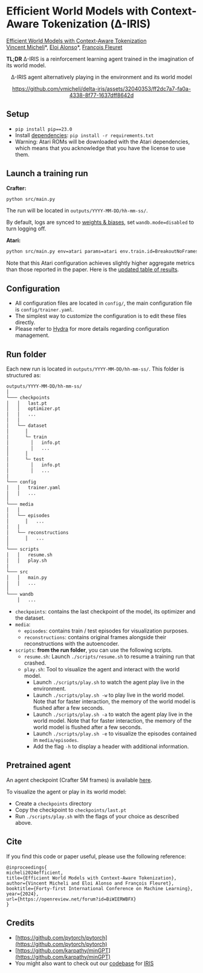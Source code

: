 # Efficient World Models with Context-Aware Tokenization (Δ-IRIS)

[Efficient World Models with Context-Aware Tokenization](https://openreview.net/forum?id=BiWIERWBFX) <br>
[Vincent Micheli](https://vmicheli.github.io)\*, [Eloi Alonso](https://eloialonso.github.io)\*, [François Fleuret](https://fleuret.org/francois/) <br>

**TL;DR** Δ-IRIS is a reinforcement learning agent trained in the imagination of its world model.

<div align='center'>
Δ-IRIS agent alternatively playing in the environment and its world model

https://github.com/vmicheli/delta-iris/assets/32040353/ff2dc7a7-fa0a-4338-8f77-1637dff8642d


</div>





## Setup

- `pip install pip==23.0`
- Install [dependencies](requirements.txt): `pip install -r requirements.txt`
- Warning: Atari ROMs will be downloaded with the Atari dependencies, which means that you acknowledge that you have the license to use them.

## Launch a training run

**Crafter:**
```bash
python src/main.py
```

The run will be located in `outputs/YYYY-MM-DD/hh-mm-ss/`.

By default, logs are synced to [weights & biases](https://wandb.ai), set `wandb.mode=disabled` to turn logging off.

**Atari:**
```bash
python src/main.py env=atari params=atari env.train.id=BreakoutNoFrameskip-v4
```

Note that this Atari configuration achieves slightly higher aggregate metrics than those reported in the paper. Here is the [updated table of results](https://github.com/user-attachments/files/16022861/results_atari_updated.pdf).


## Configuration

- All configuration files are located in `config/`, the main configuration file is `config/trainer.yaml`.
- The simplest way to customize the configuration is to edit these files directly.
- Please refer to [Hydra](https://github.com/facebookresearch/hydra) for more details regarding configuration management.

## Run folder

Each new run is located in `outputs/YYYY-MM-DD/hh-mm-ss/`. This folder is structured as:

```txt
outputs/YYYY-MM-DD/hh-mm-ss/
│
└─── checkpoints
│   │   last.pt
│   │   optimizer.pt
│   │   ...
│   │
│   └── dataset
│      │
│      └─ train
│        │   info.pt
│        │   ...
│      │
│      └─ test
│        │   info.pt
│        │   ...
│
└─── config
│   │   trainer.yaml
│   │   ...
│
└─── media
│   │
│   └── episodes
│      │   ...
│   │
│   └── reconstructions
│      │   ...
│
└─── scripts
│   │   resume.sh
│   │   play.sh
│
└─── src
│   │   main.py
│   │   ...
│
└─── wandb
    │   ...
```

- `checkpoints`: contains the last checkpoint of the model, its optimizer and the dataset.
- `media`:
  - `episodes`: contains train / test episodes for visualization purposes.
  - `reconstructions`: contains original frames alongside their reconstructions with the autoencoder.
- `scripts`: **from the run folder**, you can use the following scripts.
  - `resume.sh`: Launch `./scripts/resume.sh` to resume a training run that crashed.
  - `play.sh`: Tool to visualize the agent and interact with the world model.
    - Launch `./scripts/play.sh` to watch the agent play live in the environment.
    - Launch `./scripts/play.sh -w` to play live in the world model. Note that for faster interaction, the memory of the world model is flushed after a few seconds.
    - Launch `./scripts/play.sh -a` to watch the agent play live in the world model. Note that for faster interaction, the memory of the world model is flushed after a few seconds.
    - Launch `./scripts/play.sh -e` to visualize the episodes contained in `media/episodes`.
    - Add the flag `-h` to display a header with additional information.

## Pretrained agent

An agent checkpoint (Crafter 5M frames) is available [here](https://drive.google.com/file/d/16qBdJA2OvKd-5OgS9IX8Qxkos9QhhK4_/view?usp=sharing).

To visualize the agent or play in its world model:
- Create a `checkpoints` directory
- Copy the checkpoint to `checkpoints/last.pt`
- Run `./scripts/play.sh` with the flags of your choice as described above.

## Cite

If you find this code or paper useful, please use the following reference:

```
@inproceedings{
micheli2024efficient,
title={Efficient World Models with Context-Aware Tokenization},
author={Vincent Micheli and Eloi Alonso and François Fleuret},
booktitle={Forty-first International Conference on Machine Learning},
year={2024},
url={https://openreview.net/forum?id=BiWIERWBFX}
}
```

## Credits

- [https://github.com/pytorch/pytorch](https://github.com/pytorch/pytorch)
- [https://github.com/karpathy/minGPT](https://github.com/karpathy/minGPT)
- You might also want to check out our [codebase](https://github.com/eloialonso/iris) for [IRIS](https://arxiv.org/abs/2209.00588)

